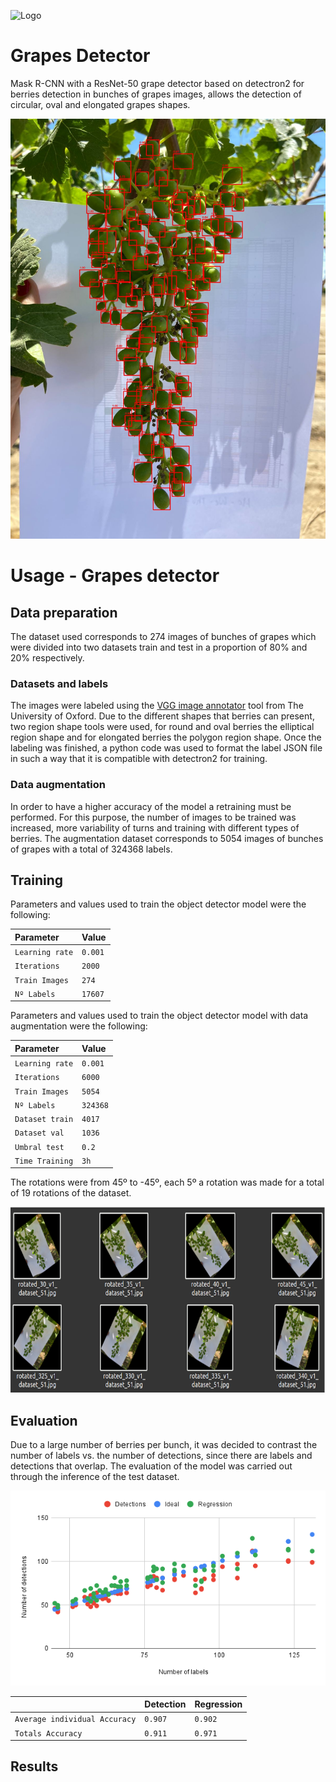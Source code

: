 
![Logo](https://www.australfalcon.com/wp-content/uploads/2020/04/australfalcon-logo_83110dbd991fa114543f627f8df424f4.png)


# Grapes Detector

Mask R-CNN with a ResNet-50 grape detector based on detectron2 
for berries detection in bunches of grapes images, allows the 
detection of circular, oval and elongated grapes shapes.

![](https://github.com/eddyerach/AustralFalcon_grapes/blob/d04036c2d70b040cee3f6a789eec9efe9dd17c41/imgs/brunch_inference.jpeg)

# Usage - Grapes detector

## Data preparation
The dataset used corresponds to 274 images of bunches of grapes which were divided into two datasets train and test in a proportion of 80% and 20% respectively.

### Datasets and labels
The images were labeled using the [VGG image annotator](https://www.robots.ox.ac.uk/~vgg/software/via/via.html) 
tool from The University of Oxford. Due to the different shapes 
that berries can present, two region shape tools were used, 
for round and oval berries the elliptical region shape and for elongated 
berries the polygon region shape. Once the labeling was finished, a python code was used to format the label JSON file in such a way that it is compatible with detectron2 for training.

### Data augmentation
In order to have a higher accuracy of the model a retraining must be performed.  For this purpose, the number of images to be trained was increased, more variability of turns and training with different types of berries. The augmentation dataset corresponds to 5054 images of bunches of grapes with a total of 324368 labels. 

## Training
Parameters and values used to train the object detector model were the following:

| Parameter             | Value         |
| :--------             | :-------      |
| `Learning rate`       | `0.001`       |
| `Iterations`          | `2000`        |
| `Train Images`        | `274`         |
| `Nº Labels`           | `17607`       |

Parameters and values used to train the object detector model with data augmentation were the following:

| Parameter             | Value         |
| :--------             | :-------      |
| `Learning rate`       | `0.001`       |
| `Iterations`          | `6000`        |
| `Train Images`        | `5054`        |
| `Nº Labels`           | `324368`      |
| `Dataset train`       | `4017`        |
| `Dataset val`         | `1036`        |
| `Umbral test`         | `0.2`         |
| `Time Training`       | `3h`          |

The rotations were from 45º to -45º, each 5º a rotation was made for a total of 19 rotations of the dataset.

![](https://github.com/eddyerach/AustralFalcon_grapes/blob/d04036c2d70b040cee3f6a789eec9efe9dd17c41/imgs/grape_detector_rotations.png)

## Evaluation
Due to a large number of berries per bunch, it was decided to contrast the number of labels vs. the number of detections, since there are labels and detections that overlap. The evaluation of the model was carried out through the inference of the test dataset.

![](https://github.com/eddyerach/AustralFalcon_grapes/blob/d04036c2d70b040cee3f6a789eec9efe9dd17c41/imgs/grape_detector_chart.png)


|                               | Detection      | Regression    |
| :--------                     | :-------       | :------------ |
| `Average individual Accuracy` | `0.907`        | `0.902`       |
| `Totals Accuracy`             | `0.911`        | `0.971`       |

## Results

